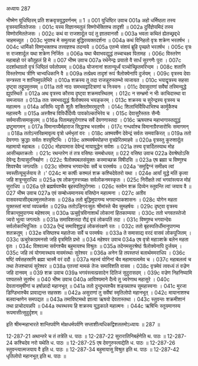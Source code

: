 अध्यायः 287

भीष्मेण युधिष्ठिरम् प्रति शक्रवृत्रयुद्धवर्णनम् ॥ 1 ॥
001	युधिष्ठिर उवाच 
001a	अहो धर्मिष्ठता तस्य वृत्रस्यामिततेजसः ।
001c	यस्य विज्ञानमतुलं विष्णोर्भक्तिश्च तादृशी ॥
002a	दुर्विज्ञेयमिदं तस्य विष्णोरमिततेजसः ।
002c	कथं वा राजशार्दूल पदं तु ज्ञातवानसौ ॥
003a	भवता कथितं ह्येतच्छ्रद्दधे चाहमच्युत ।
003c	भूयश्च मे समुत्पन्ना बुद्धिरव्यक्तदर्शना ॥
004a	कथं विनिहतो वृत्रः शक्रेण भरतर्षभ ।
004c	धार्मिको विष्णुभक्तश्च तत्त्वज्ञश्च तदन्वये ॥
005a	एतन्मे संशयं ब्रूहि पृच्छते भरतर्षभ ।
005c	वृत्रः स राजशार्दूल यथा शक्रेण निर्जितः ॥
006a	यथा चैवाभवद्युद्धं तच्चाचक्ष्व पितामह ।
006c	विस्तरेण महाबाहो परं कौतूहलं हि मे ॥
007	भीष्म उवाच 
007a	रथेनेन्द्रः प्रयातो वै सार्धं सुरगणैः पुरा ।
007c	ददर्शाथाग्रतो वृत्रं धिष्ठितं पर्वतोपमम् ॥
008a	योजनानां शतान्यूर्ध्वं पञ्चोच्छ्रितमरिन्दम ।
008c	शतानि विस्तरेणाथ त्रीणि चाभ्यधिकानि वै ॥
009a	तत्प्रेक्ष्य तादृशं रूपं त्रैलोक्येनापि दुर्जयम् ।
009c	वृत्रस्य देवाः सन्त्रस्ता न शान्तिमुपलेभिरे ॥
010a	शक्रस्य तु तदा राजन्नूरुस्तम्भो व्यजायत ।
010c	भयाद्वृत्रस्य सहसा दृष्ट्वा तद्रूपमुत्तमम् ॥
011a	ततो नादः समभवद्वादित्राणां च निःस्वनः ।
011c	देवासुराणां सर्वेषां तस्मिन्युद्धे ह्युपस्थिते ॥
012a	अथ वृत्रस्य कौरव्य दृष्ट्वा शक्रमवस्थितम् ।
012c	न सम्भ्रमो न भीः काचिदास्था वा समजायत ॥
013a	ततः समभवद्युद्धं त्रैलोक्यस्य भयङ्करम् ।
013c	शक्रस्य च सुरेन्द्रस्य वृत्रस्य च महात्मनः ॥
014a	असिभिः पट्टसैः शूलैः शक्तितोमरमुद्गरैः ।
014c	शिलाभिर्विविधाभिश्च कार्मुकैश्च महास्वनैः ॥
015a	अस्त्रैश्च विविर्धैर्दिव्यैः पावकोल्काभिरेव च ।
015c	देवासुरैस्ततः सैन्यैः सर्वमासीत्समाकुलम् ॥
016a	पितामहपुरोगाश्च सर्वे देवगणास्तदा ।
016c	ऋषयश्च महाभागास्तद्युद्धं द्रष्टुमागमन् ॥
017a	विमानाग्र्यैर्महाराज सिद्धाश्च भरतर्षभ ।
017c	गन्धर्वाश्च विमानाग्रैरप्सरोभिः समागमन् ॥
018a	ततोऽन्तरिक्षमावृत्य वृत्रो धर्मभृतां वरः ।
018c	अश्मवर्षेण देवेन्द्रं सर्वतः समवाकिरत् ॥
019a	ततो देवगणाः क्रुद्धाः सर्वतः शरवृष्टिभिः ।
019c	अश्मवर्षमपोहन्त वृत्रप्रेरितमाहवे ॥
020a	वृत्रस्तु कुरुशार्दूल महामायो महाबलः ।
020c	मोहयामास देवेन्द्रं मायायुद्धेन सर्वशः ॥
021a	तस्य वृत्रार्दितस्याथ मोह आसीच्छतक्रतोः ।
021c	रथन्तरेण तं तत्र वसिष्ठः समबोधयत् ॥
022	वसिष्ठ उवाच 
022a	देवश्रेष्ठोऽसि देवेन्द्र दैत्यासुरनिबर्हण ।
022c	त्रैलोक्यबलसंयुक्तः कस्माच्छक्र विषीदसि ॥
023a	एष ब्रह्मा च विष्णुश्च शिवश्चैव जगत्पतिः ।
023c	सोमश्च भगवान्देवः सर्वे च परमर्षयः ॥
024a	'समुद्विग्नं समीक्ष्य त्वां स्वस्तीत्यूचुर्जयाय ते ।'
024c	मा कार्षीः कश्मलं शक्र कश्चिदेवेतरो यथा ।
024e	आर्यां युद्धे मतिं कृत्वा जहि शत्रून्सुराधिप ॥
025a	एष लोकगुरुस्त्र्यक्षः सर्वलोकनमस्कृतः ।
025c	निरीक्षते त्वां भगवांस्त्यज मोहं सुराधिप ॥
026a	एते ब्रह्मर्षयश्चैव बृहस्पतिपुरोगमाः ।
026c	स्तवेन शक्र दिव्येन स्तुवन्ति त्वां जयाय वै ॥
027	भीष्म उवाच 
027a	एवं सम्बोध्यमानस्य वसिष्ठेन महात्मना ।
027c	अतीव वासवस्यासीद्बलमुत्तमतेजसः ॥
028a	ततो बुद्धिमुपागम्य भगवान्पाकशासनः ।
028c	योगेन महता युक्तस्तां मायां व्यपकर्षत ॥
029a	ततोऽङ्गिरःसुतः श्रीमांस्ते चैव सुमहर्षयः ।
029c	दृष्ट्वा वृत्रस्य विक्रान्तुमुपागम्य महेश्वरम् ॥
030a	ऊचुर्वृत्रविनाशार्थं लोकानां हितकाम्यया ।
030c	ततो भगवतस्तेजो ज्वरो भूत्वा जगत्पतेः ॥
031a	समाविशत्तदा रौद्रं वृत्रं लोकपतिं तदा ।
031c	विष्णुश्च भगवान्देवः सर्वलोकाभिपूजितः ॥
032a	ऐन्द्रं समाविशुद्वज्रं लोकसंरक्षणे रतः ।
032c	ततो बृहस्पतिर्धीमानुपागम्य शतक्रतुम् ।
032e	वसिष्ठश्च महातेजाः सर्वे च परमर्षयः ॥
033a	ते समासाद्य वरदं वासवं लोकपूजितम् ।
033c	ऊचुरेकाग्रमनसो जहि वृत्रमिति प्रभो ॥
034	महेश्वर उवाच 
034a	एष वृत्रो महाञ्शक्रे बलेन महता वृतः ।
034c	विश्वात्मा सर्वगश्चैव बहुमायश्च विश्रुतः ॥
035a	तदेनमसुरश्रेष्ठं त्रैलोक्येनापि दुर्जयम् ।
035c	जहि त्वं योगमास्थाय मावमंस्थाः सुरेश्वर ॥
036a	अनेन हि तपस्तप्तं बलार्थममराधिप ।
036c	षष्टिं वर्षसहस्राणि ब्रह्मा चास्मै वरं ददौ ॥
037a	महत्त्वं योगिनां चैव महामायत्वमेव च ।
037c	महाबलत्वं च तथा तेजश्चाग्र्यं सुरेश्वर ॥
038a	एतत्त्वां मामकं तेजः समाविशति वासव ।
038c	वृत्रमेवं त्ववध्यं तं वज्रेण जहि दानवम् ॥
039	शक्र उवाच 
039a	भगवंस्त्वत्प्रसादेन दितिजं सुदुरासदम् ।
039c	वज्रेण निहनिष्यामि पश्यतस्ते सुरर्षभ ॥
040	भीष्म उवाच 
040a	आविश्यमाने दैत्ये तु ज्वरेणाथ महासुरे ।
040c	देवतानामृषीणां च हर्षान्नादो महानभूत् ॥
041a	ततो दुन्दुभयश्चैव शङ्ख्याश्च सुमहास्वनाः ।
041c	मुरजा डिण्डिभाश्चैव प्रावाद्यन्त सहस्रशः ॥
042a	असुराणां तु सर्वेषां स्मृतिलोपो महानभूत् ।
042c	मायानाशश्च बलवान्क्षणेन समपद्यत ॥
043a	तमाविष्टमथो ज्ञात्वा ऋषयो देवतास्तथा ।
043c	स्तुवन्तः शक्रमीशानं तथा प्राचोदयन्नपि ॥
044a	रथस्थस्य हि शक्रस्य युद्धकाले महात्मनः ।
044c	ऋषिभिः स्तूयमानस्य रूपमासीत्सुदुर्दृशम् ॥ 

इति श्रीमन्महाभारते शान्तिपर्वणि मोक्षधर्मपर्वणि सप्ताशीत्यधिकद्विशततमोऽध्यायः ॥ 287 ॥

12-287-21 अथान्तरे च तं तत्रेति ध. पाठः ॥ 12-287-22 सुरारातिनिबर्हणेति थ. पाठः ॥ 12-287-24 कश्चिदेव नरो यथेति ध. पाठः ॥ 12-287-25 एष देवगुरुस्त्वद्येति ध. पाठः ॥ 12-287-26 स्तुवन्त्यात्मजयाय वै इति ध. पाठः ॥ 12-287-34 बहुमायासु विश्रुत इति थ. पाठः ॥ 12-287-42 धृतिलोपो महानभूत् इति थ. पाठः ॥
